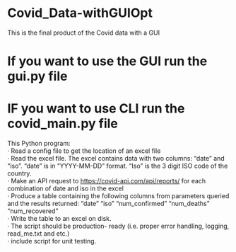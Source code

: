# Covid_Data-withGUIOpt

This is the final product of the Covid data with a GUI

# If you want to use the GUI run the gui.py file 
# IF you want to use CLI run the covid_main.py file  

This Python program:        
    · Read a config file to get the location of an excel file        
    · Read the excel file. The excel contains data with two columns: “date” and “iso”.  “date” is in “YYYY-MM-DD” format. “Iso” is the 3 digit ISO code of the country.        
    · Make an API request to https://covid-api.com/api/reports/ for each combination of date and iso in the excel        
    · Produce a table containing the following columns from parameters queried and the results returned: “date” “iso” “num_confirmed” “num_deaths” “num_recovered”        
    · Write the table to an excel on disk.        
    · The script should be production- ready (i.e. proper error handling, logging, read_me.txt and etc.)        
    · include script for unit testing.
